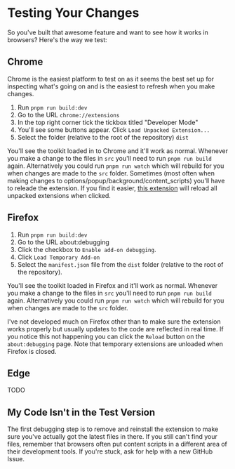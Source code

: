 # Testing Your Changes

So you've built that awesome feature and want to see how it works in browsers?
Here's the way we test:

## Chrome

Chrome is the easiest platform to test on as it seems the best set up for inspecting
what's going on and is the easiest to refresh when you make changes.

1. Run `pnpm run build:dev`
2. Go to the URL `chrome://extensions`
3. In the top right corner tick the tickbox titled "Developer Mode"
4. You'll see some buttons appear. Click `Load Unpacked Extension...`
5. Select the folder (relative to the root of the repository) `dist`

You'll see the toolkit loaded in to Chrome and it'll work as normal. Whenever you make
a change to the files in `src` you'll need to run `pnpm run build` again. Alternatively
you could run `pnpm run watch` which will rebuild for you when changes are made to the `src`
folder. Sometimes (most often when making changes to options/popup/background/content_scripts)
you'll have to releade the extension. If you find it easier,
[this extension](https://chrome.google.com/webstore/detail/extensions-reloader/fimgfedafeadlieiabdeeaodndnlbhid)
will reload all unpacked extensions when clicked.

## Firefox

1. Run `pnpm run build:dev`
2. Go to the URL about:debugging
3. Click the checkbox to `Enable add-on debugging`.
4. Click `Load Temporary Add-on`
5. Select the `manifest.json` file from the `dist` folder (relative to the root of the repository).

You'll see the toolkit loaded in Firefox and it'll work as normal. Whenever you make
a change to the files in `src` you'll need to run `pnpm run build` again. Alternatively
you could run `pnpm run watch` which will rebuild for you when changes are made to the `src`
folder.

I've not developed much on Firefox other than to make sure the extension works properly
but usually updates to the code are reflected in real time. If you notice this not happening
you can click the `Reload` button on the `about:debugging` page. Note that
temporary extensions are unloaded when Firefox is closed.

## Edge

TODO

## My Code Isn't in the Test Version

The first debugging step is to remove and reinstall the extension to make sure
you've actually got the latest files in there. If you still can't find your files,
remember that browsers often put content scripts in a different area of their
development tools. If you're stuck, ask for help with a new GitHub Issue.
